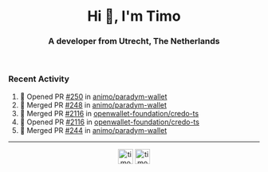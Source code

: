 <h1 align="center">Hi 👋, I'm Timo</h1>
<h3 align="center">A developer from Utrecht, The Netherlands</h3>
<br/>
<!-- https://github.com/rahuldkjain/github-profile-readme-generator --!>

<!--  <p align="left"><img src="https://github-readme-stats.vercel.app/api?username=timoglastra&show_icons=true&count_private=true&" alt="timoglastra" /></p> --!>

<!--
Github language stats
<p align="left"><img src="https://github-readme-stats.vercel.app/api/top-langs/?username=timoglastra&layout=compact" alt="timoglastra" /><p>
-->

<!-- Codestats language stats -->
<!-- <p align="left"><img src="https://codestats-readme.vercel.app/api/top-langs/?username=timoglastra&layout=compact&language_count=12" alt="timoglastra" /><p>    --!>
  
<h3>Recent Activity</h3>

<!--START_SECTION:activity-->
1. 💪 Opened PR [#250](https://github.com/animo/paradym-wallet/pull/250) in [animo/paradym-wallet](https://github.com/animo/paradym-wallet)
2. 🎉 Merged PR [#248](https://github.com/animo/paradym-wallet/pull/248) in [animo/paradym-wallet](https://github.com/animo/paradym-wallet)
3. 🎉 Merged PR [#2116](https://github.com/openwallet-foundation/credo-ts/pull/2116) in [openwallet-foundation/credo-ts](https://github.com/openwallet-foundation/credo-ts)
4. 💪 Opened PR [#2116](https://github.com/openwallet-foundation/credo-ts/pull/2116) in [openwallet-foundation/credo-ts](https://github.com/openwallet-foundation/credo-ts)
5. 🎉 Merged PR [#244](https://github.com/animo/paradym-wallet/pull/244) in [animo/paradym-wallet](https://github.com/animo/paradym-wallet)
<!--END_SECTION:activity-->

---

<p align="center">
<a href="https://twitter.com/timoglastra" target="blank"><img align="center" src="https://cdn.jsdelivr.net/npm/simple-icons@3.0.1/icons/twitter.svg" alt="timoglastra" height="30" width="30" /></a>
<a href="https://linkedin.com/in/timoglastra" target="blank"><img align="center" src="https://cdn.jsdelivr.net/npm/simple-icons@3.0.1/icons/linkedin.svg" alt="timoglastra" height="30" width="30" /></a>
</p>



